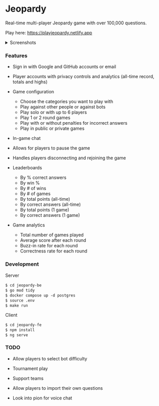 # Jeopardy

Real-time multi-player Jeopardy game with over 100,000 questions.

Play here: https://playjeopardy.netlify.app

<details>
  <summary>Screenshots</summary>

![game](imgs/game.png)

<details>
  <summary>Home page</summary>

![home](imgs/home.png)

</details>

<details>
  <summary>Profile page</summary>

![profile](imgs/profile.png)

</details>

<details>
  <summary>Config page</summary>
  
![config](imgs/config.png)

</details>

<details>
  <summary>Analytics page</summary>
  
![analytics](imgs/analytics.png)

</details>

</details>

### Features

- Sign in with Google and GitHub accounts or email

- Player accounts with privacy controls and analytics (all-time record, totals and highs)

- Game configuration

  - Choose the categories you want to play with
  - Play against other people or against bots
  - Play solo or with up to 6 players
  - Play 1 or 2 round games
  - Play with or without penalties for incorrect answers
  - Play in public or private games

- In-game chat

- Allows for players to pause the game

- Handles players disconnecting and rejoining the game

- Leaderboards

  - By % correct answers
  - By win %
  - By # of wins
  - By # of games
  - By total points (all-time)
  - By correct answers (all-time)
  - By total points (1 game)
  - By correct answers (1 game)

- Game analytics

  - Total number of games played
  - Average score after each round
  - Buzz-in rate for each round
  - Correctness rate for each round

### Development

Server

```
$ cd jeopardy-be
$ go mod tidy
$ docker compose up -d postgres
$ source .env
$ make run
```

Client

```
$ cd jeopardy-fe
$ npm install
$ ng serve
```

### TODO

- Allow players to select bot difficulty

- Tournament play

- Support teams

- Allow players to import their own questions

- Look into pion for voice chat
